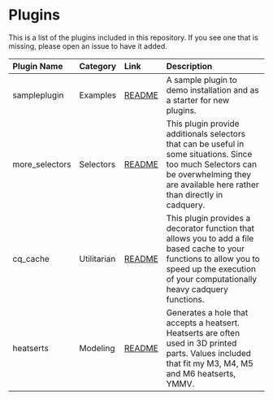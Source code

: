 # Plugins

This is a list of the plugins included in this repository. If you see one that is missing, please open an issue to have it added.

| Plugin Name    | Category     | Link                                     | Description                                                               |
| :------------- | :----------- | :--------------------------------------- | :------------------------------------------------------------------------ |
|  sampleplugin  | Examples     | [README](plugins/sampleplugin/README.md) | A sample plugin to demo installation and as a starter for new plugins.    |
|  more_selectors  | Selectors     | [README](plugins/more_selectors/README.md) | This plugin provide additionals selectors that can be useful in some situations. Since too much Selectors can be overwhelming they are available here rather than directly in cadquery.     |
|  cq_cache  | Utilitarian     | [README](plugins/cq_cache/README.md) | This plugin provides a decorator function that allows you to add a file based cache to your functions to allow you to speed up the execution of your computationally heavy cadquery functions.    |
|  heatserts  | Modeling     | [README](plugins/heatserts/README.md) | Generates a hole that accepts a heatsert. Heatserts are often used in 3D printed parts. Values included that fit my M3, M4, M5 and M6 heatserts, YMMV.    |
